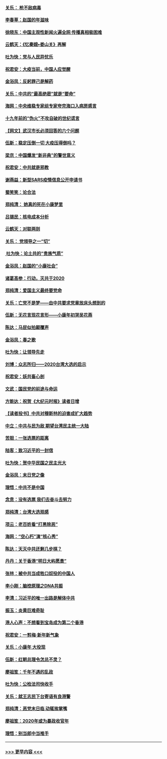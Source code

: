 #### [关乐： 枪不敌病毒](../pages/nsc993/n11826746.md?t=01281711) 
#### [李春草：赵国的年滋味](../pages/nsc993/n11826321.md?t=01281711) 
#### [徐晓东：中国主观性新闻火遍全网 传播真相极困难](../pages/nsc993/n11826508.md?t=01281711) 
#### [云鹤天：《忆秦娥▪娄山关》再解](../pages/nsc993/n11824682.md?t=01281711) 
#### [吐为快：党与人民异忧乐](../pages/nsc993/n11824660.md?t=01281711) 
#### [祝君安：大疫当前，中国人应觉醒](../pages/nsc993/n11821946.md?t=01281711) 
#### [金浴凤：反躬罪己是解药](../pages/nsc993/n11820280.md?t=01281711) 
#### [关乐：中共的“最高绝密”就是“要命”](../pages/nsc993/n11816946.md?t=01281711) 
#### [海网：中央维稳专家组专家夸完海口入病房感言](../pages/nsc993/n11815138.md?t=01281711) 
#### [十九年前的“伪火”不攻自破的世纪谎言](../pages/nsc993/n11813238.md?t=01281711) 
#### [【网文】武汉市长必须回答的六个问题](../pages/nsc993/n11813848.md?t=01281711) 
#### [伍新：稳定压倒一切 大疫压得倒吗？](../pages/nsc993/n11812634.md?t=01281711) 
#### [梁京：中国爆发“新非典”的警世意义](../pages/nsc993/n11812554.md?t=01281711) 
#### [祝君安：中共就是邪教](../pages/nsc993/n11812431.md?t=01281711) 
#### [谢燕益：新型SARS疫情信息公开申请书](../pages/nsc993/n11808840.md?t=01281711) 
#### [蜀笑笑：论合法](../pages/nsc993/n11808064.md?t=01281711) 
#### [郑纯清： 她真的死在小康梦里](../pages/nsc993/n11806623.md?t=01281711) 
#### [吕锡民：核电成本分析](../pages/nsc993/n11806284.md?t=01281711) 
#### [云鹤天：对联两则](../pages/nsc993/n11805957.md?t=01281711) 
#### [关乐： 党领导之一“切”](../pages/nsc993/n11804505.md?t=01281711) 
#### [ 吐为快：论土共的“贵族气质”](../pages/nsc993/n11804490.md?t=01281711) 
#### [金浴凤：赵国的“小康社会”](../pages/nsc993/n11804452.md?t=01281711) 
#### [诸葛高参：行动，灭共于2020](../pages/nsc993/n11804120.md?t=01281711) 
#### [郑纯清：爱国主义最终要党命](../pages/nsc993/n11802197.md?t=01281711) 
#### [关乐：亡党不是梦——由中共要求党章放床头想到的](../pages/nsc993/n11802156.md?t=01281711) 
#### [伍新：无花言现花言形——小康年初哭吴花燕](../pages/nsc993/n11800044.md?t=01281711) 
#### [陈达：马屁似拍颠覆声](../pages/nsc993/n11800010.md?t=01281711) 
#### [金浴凤：春之歌](../pages/nsc993/n11797687.md?t=01281711) 
#### [吐为快：让领导先走](../pages/nsc993/n11797512.md?t=01281711) 
#### [刘博：众志所归——2020台湾大选的启示](../pages/nsc993/n11796878.md?t=01281711) 
#### [祝君安：妖共畜心剖](../pages/nsc993/n11794273.md?t=01281711) 
#### [文武：国民党的前途与命运](../pages/nsc993/n11794198.md?t=01281711) 
#### [方能达：祝贺《大纪元时报》读者日增](../pages/nsc993/n11793807.md?t=01281711) 
#### [【读者投书】中共对穆斯林的迫害成扩大趋势](../pages/nsc993/n11791371.md?t=01281711) 
#### [中立：中共与民为敌 期望台湾民主统一大陆](../pages/nsc993/n11790392.md?t=01281711) 
#### [苦胆：一张选票的距离](../pages/nsc993/n11788914.md?t=01281711) 
#### [陆客：致习近平的一封信](../pages/nsc993/n11788867.md?t=01281711) 
#### [吐为快：贺中华民国之民主光大](../pages/nsc993/n11788618.md?t=01281711) 
#### [金浴凤：末日党之像](../pages/nsc993/n11787475.md?t=01281711) 
#### [理悟：中共不是中国](../pages/nsc993/n11787463.md?t=01281711) 
#### [念贲：没有选票  我们去奋斗去努力](../pages/nsc993/n11787398.md?t=01281711) 
#### [郑纯清：台湾大选观感](../pages/nsc993/n11786210.md?t=01281711) 
#### [项云：老百姓看“打黑除恶”](../pages/nsc993/n11785398.md?t=01281711) 
#### [海网：“空心朽”演“核心秀”](../pages/nsc993/n11783874.md?t=01281711) 
#### [陈达：天灭中共还剩几步棋？](../pages/nsc993/n11783719.md?t=01281711) 
#### [丹丹：关于香港“明日大屿愿景”](../pages/nsc993/n11783273.md?t=01281711) 
#### [张林：被中共当成牲口奴役的中国人](../pages/nsc993/n11782397.md?t=01281711) 
#### [李小刚：脑控原理之DNA共振](../pages/nsc993/n11780962.md?t=01281711) 
#### [李清：习近平的唯一出路是解体中共](../pages/nsc993/n11780866.md?t=01281711) 
#### [振玉：炎黄巨难奇耻](../pages/nsc993/n11779632.md?t=01281711) 
#### [港人心声：不想看到宝岛成为第二个香港](../pages/nsc993/n11778817.md?t=01281711) 
#### [祝君安：一剪梅‧新年新气象](../pages/nsc993/n11776340.md?t=01281711) 
#### [关乐：小康年 大役现](../pages/nsc993/n11774213.md?t=01281711) 
#### [伍新：红朝总理令怎总不灵？](../pages/nsc993/n11770813.md?t=01281711) 
#### [廖祖笙：千年不遇的乱政](../pages/nsc993/n11770373.md?t=01281711) 
#### [吐为快：公检法司快收手](../pages/nsc993/n11770359.md?t=01281711) 
#### [关乐：就王志民下台寄语有良港警](../pages/nsc993/n11769903.md?t=01281711) 
#### [郑纯清：恶党末日临 动辄挨掌嘴](../pages/nsc993/n11769356.md?t=01281711) 
#### [廖祖笙：2020年或为暴政收官年](../pages/nsc993/n11768216.md?t=01281711) 
#### [理悟：别当郎中当推手](../pages/nsc993/n11768243.md?t=01281711) 

----
#### [ >>> 更早内容 <<< ](../indexes/nsc993-earlier.md)
